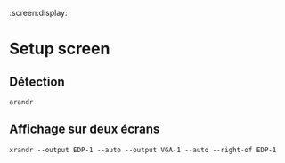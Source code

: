:screen:display:

# Setup screen

## Détection

    arandr

## Affichage sur deux écrans

    xrandr --output EDP-1 --auto --output VGA-1 --auto --right-of EDP-1
